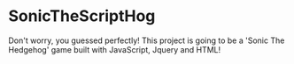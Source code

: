SonicTheScriptHog
=================

Don't worry, you guessed perfectly! This project is going to be a 'Sonic The Hedgehog' game built with JavaScript, Jquery and HTML!
